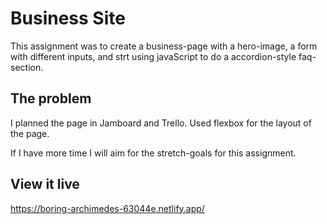 # Business Site

This assignment was to create a business-page with a hero-image, a form with different inputs, and strt using javaScript to do a accordion-style faq-section.

## The problem

I planned the page in Jamboard and Trello.
Used flexbox for the layout of the page.

If I have more time I will aim for the stretch-goals for this assignment.



## View it live

https://boring-archimedes-63044e.netlify.app/